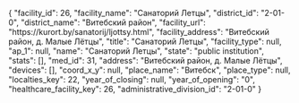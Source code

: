 {
    "facility_id": 26,
    "facility_name": "Санаторий Летцы",
    "district_id": "2-01-0",
    "district_name": "Витебский район",
    "facility_url": "https:\/\/kurort.by\/sanatorij\/ljottsy.html",
    "facility_address": "Витебский район, д. Малые Лётцы",
    "title": "Санаторий Летцы",
    "facility_type": null,
    "ap_1": null,
    "name": "Санаторий Летцы",
    "state": "public institution",
    "stats": [],
    "med_id": 31,
    "address": "Витебский район, д. Малые Лётцы",
    "devices": [],
    "coord_x_y": null,
    "place_name": "Витебск",
    "place_type": null,
    "localties_key": 22,
    "year_of_closing": null,
    "year_of_opening": "0",
    "healthcare_facility_key": 26,
    "administrative_division_id": "2-01-0"
}